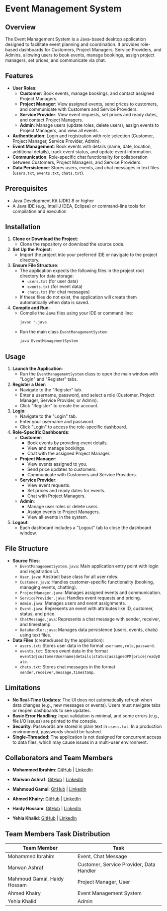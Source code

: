 
# Event Management System

## Overview
The Event Management System is a Java-based desktop application designed to facilitate event planning and coordination. It provides role-based dashboards for Customers, Project Managers, Service Providers, and Admins, allowing users to book events, manage bookings, assign project managers, set prices, and communicate via chat.

## Features
- **User Roles**:
  - **Customer**: Book events, manage bookings, and contact assigned Project Managers.
  - **Project Manager**: View assigned events, send prices to customers, and communicate with Customers and Service Providers.
  - **Service Provider**: View event requests, set prices and ready dates, and contact Project Managers.
  - **Admin**: Manage users (update roles, delete users), assign events to Project Managers, and view all events.
- **Authentication**: Login and registration with role selection (Customer, Project Manager, Service Provider, Admin).
- **Event Management**: Book events with details (name, date, location, additional details), track event status, and update event information.
- **Communication**: Role-specific chat functionality for collaboration between Customers, Project Managers, and Service Providers.
- **Data Persistence**: Stores users, events, and chat messages in text files (`users.txt`, `events.txt`, `chats.txt`).

## Prerequisites
- Java Development Kit (JDK) 8 or higher
- A Java IDE (e.g., IntelliJ IDEA, Eclipse) or command-line tools for compilation and execution

## Installation
1. **Clone or Download the Project**:
   - Clone the repository or download the source code.
2. **Set Up the Project**:
   - Import the project into your preferred IDE or navigate to the project directory.
3. **Ensure File Structure**:
   - The application expects the following files in the project root directory for data storage:
     - `users.txt` (for user data)
     - `events.txt` (for event data)
     - `chats.txt` (for chat messages)
   - If these files do not exist, the application will create them automatically when data is saved.
4. **Compile and Run**:
   - Compile the Java files using your IDE or command line:
     ```bash
     javac *.java
     ```
   - Run the main class `EventManagementSystem`:
     ```bash
     java EventManagementSystem
     ```

## Usage
1. **Launch the Application**:
   - Run the `EventManagementSystem` class to open the main window with "Login" and "Register" tabs.
2. **Register a User**:
   - Navigate to the "Register" tab.
   - Enter a username, password, and select a role (Customer, Project Manager, Service Provider, or Admin).
   - Click "Register" to create the account.
3. **Login**:
   - Navigate to the "Login" tab.
   - Enter your username and password.
   - Click "Login" to access the role-specific dashboard.
4. **Role-Specific Dashboards**:
   - **Customer**:
     - Book events by providing event details.
     - View and manage bookings.
     - Chat with the assigned Project Manager.
   - **Project Manager**:
     - View events assigned to you.
     - Send price updates to customers.
     - Communicate with Customers and Service Providers.
   - **Service Provider**:
     - View event requests.
     - Set prices and ready dates for events.
     - Chat with Project Managers.
   - **Admin**:
     - Manage user roles or delete users.
     - Assign events to Project Managers.
     - View all events in the system.
5. **Logout**:
   - Each dashboard includes a "Logout" tab to close the dashboard window.

## File Structure
- **Source Files**:
  - `EventManagementSystem.java`: Main application entry point with login and registration UI.
  - `User.java`: Abstract base class for all user roles.
  - `Customer.java`: Handles customer-specific functionality (booking, managing events, chatting).
  - `ProjectManager.java`: Manages assigned events and communication.
  - `ServiceProvider.java`: Handles event requests and pricing.
  - `Admin.java`: Manages users and event assignments.
  - `Event.java`: Represents an event with attributes like ID, customer, status, and price.
  - `ChatMessage.java`: Represents a chat message with sender, receiver, and timestamp.
  - `DataHandler.java`: Manages data persistence (users, events, chats) using text files.
- **Data Files** (created/used by the application):
  - `users.txt`: Stores user data in the format `username,role,password`.
  - `events.txt`: Stores event data in the format `eventId|customerUsername|details|status|assignedPM|price|readyDate`.
  - `chats.txt`: Stores chat messages in the format `sender,receiver,message,timestamp`.

## Limitations
- **No Real-Time Updates**: The UI does not automatically refresh when data changes (e.g., new messages or events). Users must navigate tabs or reopen dashboards to see updates.
- **Basic Error Handling**: Input validation is minimal, and some errors (e.g., file I/O issues) are printed to the console.
- **Security**: Passwords are stored in plain text in `users.txt`. In a production environment, passwords should be hashed.
- **Single-Threaded**: The application is not designed for concurrent access to data files, which may cause issues in a multi-user environment.


## Collaborators and Team Members
- **Mohammed Ibrahim**:  [GitHub](https://github.com/Mohamediibra7im) | [LinkedIn](https://www.linkedin.com/in/mohammed-ibra7im/)

- **Marwan Ashraf**:  [GitHub](https://github.com/marwan149) | [LinkedIn](https://www.linkedin.com/in/marwan-ashref-1b9aba2ab/)

- **Mahmoud Gamal**:  [GitHub](https://github.com/mahmoudmatter12) | [LinkedIn](https://www.linkedin.com/in/mahmoudmatter/)

- **Ahmed Khairy**:  [GitHub](https://github.com/Ahmedkhairy0106) | [LinkedIn](https://www.linkedin.com/in/ahmedkhairy010)

- **Haidy Hossam**: [GitHub](https://github.com/Haidy-Hosam) | [LinkedIn](https://www.linkedin.com/in/haidyhosam93/)

- **Yehia Khalid**:  [GitHub](https://github.com/lazydiv) | [LinkedIn](https://www.linkedin.com/in/lazy-dev/)

## Team Members Task Distribution
| Team Member | Task |
|-------------|------|
| Mohammed Ibrahim | Event, Chat Message |
| Marwan Ashraf | Customer, Service Provider, Data Handler |
| Mahmoud Gamal, Haidy Hossam | Project Manager, User |
| Ahmed Khairy | Event Management System |
| Yehia Khalid | Admin |